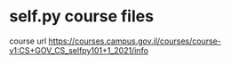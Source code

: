 # self.py course files
 
course url
https://courses.campus.gov.il/courses/course-v1:CS+GOV_CS_selfpy101+1_2021/info
